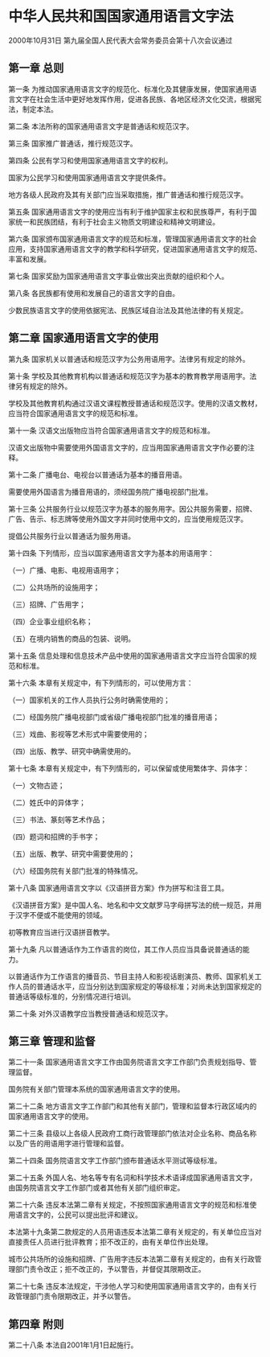 # 中华人民共和国国家通用语言文字法

2000年10月31日 第九届全国人民代表大会常务委员会第十八次会议通过

<!-- INFO END -->

## 第一章 总则

第一条 为推动国家通用语言文字的规范化、标准化及其健康发展，使国家通用语言文字在社会生活中更好地发挥作用，促进各民族、各地区经济文化交流，根据宪法，制定本法。

第二条 本法所称的国家通用语言文字是普通话和规范汉字。

第三条 国家推广普通话，推行规范汉字。

第四条 公民有学习和使用国家通用语言文字的权利。

国家为公民学习和使用国家通用语言文字提供条件。

地方各级人民政府及其有关部门应当采取措施，推广普通话和推行规范汉字。

第五条 国家通用语言文字的使用应当有利于维护国家主权和民族尊严，有利于国家统一和民族团结，有利于社会主义物质文明建设和精神文明建设。

第六条 国家颁布国家通用语言文字的规范和标准，管理国家通用语言文字的社会应用，支持国家通用语言文字的教学和科学研究，促进国家通用语言文字的规范、丰富和发展。

第七条 国家奖励为国家通用语言文字事业做出突出贡献的组织和个人。

第八条 各民族都有使用和发展自己的语言文字的自由。

少数民族语言文字的使用依据宪法、民族区域自治法及其他法律的有关规定。

## 第二章 国家通用语言文字的使用

第九条 国家机关以普通话和规范汉字为公务用语用字。法律另有规定的除外。

第十条 学校及其他教育机构以普通话和规范汉字为基本的教育教学用语用字。法律另有规定的除外。

学校及其他教育机构通过汉语文课程教授普通话和规范汉字。使用的汉语文教材，应当符合国家通用语言文字的规范和标准。

第十一条 汉语文出版物应当符合国家通用语言文字的规范和标准。

汉语文出版物中需要使用外国语言文字的，应当用国家通用语言文字作必要的注释。

第十二条 广播电台、电视台以普通话为基本的播音用语。

需要使用外国语言为播音用语的，须经国务院广播电视部门批准。

第十三条 公共服务行业以规范汉字为基本的服务用字。因公共服务需要，招牌、广告、告示、标志牌等使用外国文字并同时使用中文的，应当使用规范汉字。

提倡公共服务行业以普通话为服务用语。

第十四条 下列情形，应当以国家通用语言文字为基本的用语用字：

（一）广播、电影、电视用语用字；

（二）公共场所的设施用字；

（三）招牌、广告用字；

（四）企业事业组织名称；

（五）在境内销售的商品的包装、说明。

第十五条 信息处理和信息技术产品中使用的国家通用语言文字应当符合国家的规范和标准。

第十六条 本章有关规定中，有下列情形的，可以使用方言：

（一）国家机关的工作人员执行公务时确需使用的；

（二）经国务院广播电视部门或省级广播电视部门批准的播音用语；

（三）戏曲、影视等艺术形式中需要使用的；

（四）出版、教学、研究中确需使用的。

第十七条 本章有关规定中，有下列情形的，可以保留或使用繁体字、异体字：

（一）文物古迹；

（二）姓氏中的异体字；

（三）书法、篆刻等艺术作品；

（四）题词和招牌的手书字；

（五）出版、教学、研究中需要使用的；

（六）经国务院有关部门批准的特殊情况。

第十八条 国家通用语言文字以《汉语拼音方案》作为拼写和注音工具。

《汉语拼音方案》是中国人名、地名和中文文献罗马字母拼写法的统一规范，并用于汉字不便或不能使用的领域。

初等教育应当进行汉语拼音教学。

第十九条 凡以普通话作为工作语言的岗位，其工作人员应当具备说普通话的能力。

以普通话作为工作语言的播音员、节目主持人和影视话剧演员、教师、国家机关工作人员的普通话水平，应当分别达到国家规定的等级标准；对尚未达到国家规定的普通话等级标准的，分别情况进行培训。

第二十条 对外汉语教学应当教授普通话和规范汉字。

## 第三章 管理和监督

第二十一条 国家通用语言文字工作由国务院语言文字工作部门负责规划指导、管理监督。

国务院有关部门管理本系统的国家通用语言文字的使用。

第二十二条 地方语言文字工作部门和其他有关部门，管理和监督本行政区域内的国家通用语言文字的使用。

第二十三条 县级以上各级人民政府工商行政管理部门依法对企业名称、商品名称以及广告的用语用字进行管理和监督。

第二十四条 国务院语言文字工作部门颁布普通话水平测试等级标准。

第二十五条 外国人名、地名等专有名词和科学技术术语译成国家通用语言文字，由国务院语言文字工作部门或者其他有关部门组织审定。

第二十六条 违反本法第二章有关规定，不按照国家通用语言文字的规范和标准使用语言文字的，公民可以提出批评和建议。

本法第十九条第二款规定的人员用语违反本法第二章有关规定的，有关单位应当对直接责任人员进行批评教育；拒不改正的，由有关单位作出处理。

城市公共场所的设施和招牌、广告用字违反本法第二章有关规定的，由有关行政管理部门责令改正；拒不改正的，予以警告，并督促其限期改正。

第二十七条 违反本法规定，干涉他人学习和使用国家通用语言文字的，由有关行政管理部门责令限期改正，并予以警告。

## 第四章 附则

第二十八条 本法自2001年1月1日起施行。

